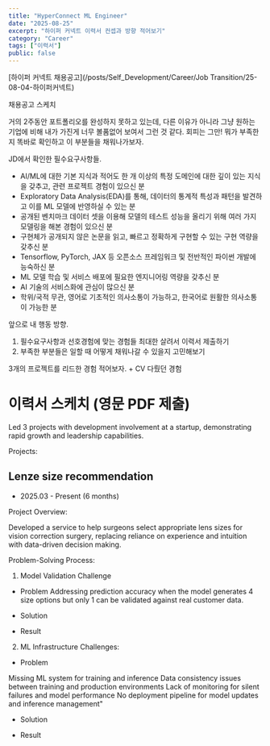 ```yaml
---
title: "HyperConnect ML Engineer"
date: "2025-08-25"
excerpt: "하이퍼 커넥트 이력서 컨셉과 방향 적어보기"
category: "Career"
tags: ["이력서"]
public: false
---
```


[하이퍼 커넥트 채용공고](/posts/Self_Development/Career/Job Transition/25-08-04-하이퍼커넥트)

채용공고 스케치

거의 2주동안 포트폴리오를 완성하지 못하고 있는데, 다른 이유가 아니라 그냥 원하는 기업에 비해 내가 가진게 너무 볼품없어 보여서 그런 것 같다.
회피는 그만! 뭐가 부족한지 똑바로 확인하고 이 부분들을 채워나가보자.

JD에서 확인한 필수요구사항들.

- AI/ML에 대한 기본 지식과 적어도 한 개 이상의 특정 도메인에 대한 깊이 있는 지식을 갖추고, 관련 프로젝트 경험이 있으신 분
- Exploratory Data Analysis(EDA)를 통해, 데이터의 통계적 특성과 패턴을 발견하고 이를 ML 모델에 반영하실 수 있는 분
- 공개된 벤치마크 데이터 셋을 이용해 모델의 테스트 성능을 올리기 위해 여러 가지 모델링을 해본 경험이 있으신 분
- 구현체가 공개되지 않은 논문을 읽고, 빠르고 정확하게 구현할 수 있는 구현 역량을 갖추신 분
- Tensorflow, PyTorch, JAX 등 오픈소스 프레임워크 및 전반적인 파이썬 개발에 능숙하신 분
- ML 모델 학습 및 서비스 배포에 필요한 엔지니어링 역량을 갖추신 분
- AI 기술의 서비스화에 관심이 많으신 분
- 학위/국적 무관, 영어로 기초적인 의사소통이 가능하고, 한국어로 원활한 의사소통이 가능한 분

앞으로 내 행동 방향.
1. 필수요구사항과 선호경험에 맞는 경험들 최대한 살려서 이력서 제출하기
2. 부족한 부분들은 일할 때 어떻게 채워나갈 수 있을지 고민해보기


3개의 프로젝트를 리드한 경험 적어보자. + CV 다뤘던 경험


# 이력서 스케치 (영문 PDF 제출)

Led 3 projects with development involvement at a startup, demonstrating rapid growth and leadership capabilities.

Projects:

## Lenze size recommendation
- 2025.03 - Present (6 months)

Project Overview:

Developed a service to help surgeons select appropriate lens sizes for vision correction surgery, replacing reliance on experience and intuition with data-driven decision making.

Problem-Solving Process:

1. Model Validation Challenge

- Problem
Addressing prediction accuracy when the model generates 4 size options but only 1 can be validated against real customer data.

- Solution


- Result



2. ML Infrastructure Challenges:

- Problem

Missing ML system for training and inference
Data consistency issues between training and production environments
Lack of monitoring for silent failures and model performance
No deployment pipeline for model updates and inference management"

- Solution

- Result



